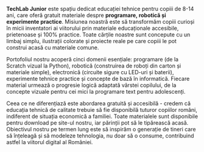 **TechLab Junior** este spațiu dedicat educației tehnice pentru copiii de 8-14 ani, care oferă gratuit materiale despre **programare, robotică și experimente practice**. Misiunea noastră este să transformăm copiii curioși în micii inventatori ai viitorului prin materiale educaționale accesibile, prietenoase și 100% practice. Toate cărțile noastre sunt concepute cu un limbaj simplu, ilustrații colorate și proiecte reale pe care copiii le pot construi acasă cu materiale comune.

Portofoliul nostru acoperă cinci domenii esențiale: programare (de la Scratch vizual la Python), robotică (construirea de roboți din carton și materiale simple),  electronică (circuite sigure cu LED-uri și baterii), experimente tehnice practice și concepte de bază în informatică. Fiecare material urmează o progresie logică adaptată vârstei copilului, de la concepte vizuale pentru cei mici la programare text pentru adolescenți. 

Ceea ce ne diferențiază este abordarea gratuită și accesibilă - credem că educația tehnică de calitate trebuie să fie disponibilă tuturor copiilor români, indiferent de situația economică a familiei. Toate materialele sunt disponibile pentru download pe site-ul nostru, iar părinții pot să le tipărească acasă. Obiectivul nostru pe termen lung este să inspirăm o generație de tineri care să înțeleagă și să modeleze tehnologia, nu doar să o consume, contribuind astfel la viitorul digital al României.
